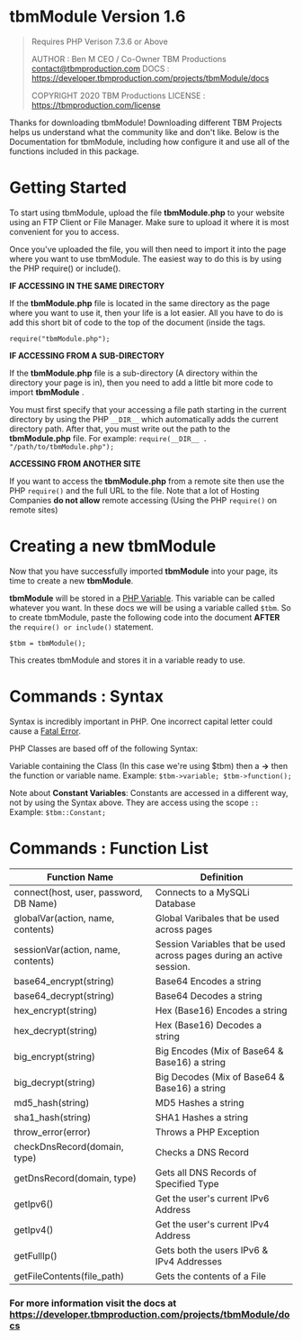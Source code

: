 # tbmModule Version 1.6
> Requires PHP Verison 7.3.6 or Above
> 
> AUTHOR : Ben M CEO / Co-Owner TBM Productions contact@tbmproduction.com
>  DOCS : https://developer.tbmproduction.com/projects/tbmModule/docs
>  
>  COPYRIGHT 2020 TBM Productions
>  LICENSE : https://tbmproduction.com/license

Thanks for downloading tbmModule! Downloading different TBM Projects helps us understand what the community like and don't like. Below is the Documentation for tbmModule, including how configure it and use all of the functions included in this package.

# Getting Started

To start using tbmModule, upload the file **tbmModule.php** to your website using an FTP Client or File Manager. Make sure to upload it where it is most convenient for you to access.

Once you've uploaded the file, you will then need to import it into the page where you want to use tbmModule. The easiest way to do this is by using the PHP require() or include(). 

**IF ACCESSING IN THE SAME DIRECTORY**

If the **tbmModule.php** file is located in the same directory as the page where you want to use it, then your life is a lot easier.  All you have to do is add this short bit of code to the top of the document (inside the **<?php ?>** tags.

<code>require("tbmModule.php");</code>

**IF ACCESSING FROM A SUB-DIRECTORY**

If the **tbmModule.php** file is a sub-directory (A directory within the directory your page is in), then you need to add a little bit more code to import **tbmModule** .

You must first specify that your accessing a file path starting in the current directory by using the PHP <code>\_\_DIR__</code> which automatically adds the current directory path. After that, you must write out the path to the **tbmModule.php** file. For example: <code>require(\_\_DIR__ . "/path/to/tbmModule.php");</code>

**ACCESSING FROM ANOTHER SITE**

If you want to access the **tbmModule.php** from a remote site then use the PHP <code>require()</code> and the full URL to the file. Note that a lot of Hosting Companies **do not allow** remote accessing (Using the PHP <code>require()</code> on remote sites)  

# Creating a new tbmModule

Now that you have successfully imported **tbmModule** into your page, its time to create a new **tbmModule**.

**tbmModule**  will be stored in a [PHP Variable](https://www.w3schools.com/php/php_variables.asp). This variable can be called whatever you want. In these docs we will be using a variable called <code>$tbm</code>. So to create tbmModule, paste the following code into the document **AFTER** the <code>require() or include()</code> statement.  

<code>$tbm = tbmModule();</code>

This creates tbmModule and stores it in a variable ready to use.

# Commands : Syntax

Syntax is incredibly important in PHP. One incorrect capital letter could cause a [Fatal Error](https://www.php.net/manual/en/language.errors.php7.php). 

PHP Classes are based off of the following Syntax:

Variable containing the Class (In this case we're using \$tbm) then a **->** then the function or variable name. 
Example: <code>$tbm->variable; $tbm->function();</code>

Note about **Constant Variables**: Constants are accessed in a different way, not by using the Syntax above. They are access using the scope <code>::</code> 
Example: <code>$tbm::Constant;</code>

# Commands : Function List


|      Function Name         |      Definition                        |
|----------------------------|----------------------------------------|
|	connect(host, user, password, DB Name) 	| Connects to a MySQLi Database		  |
|	globalVar(action, name, contents)				 | Global Varibales that be used across pages |
|	sessionVar(action, name, contents) | Session Variables that be used across pages during an active session. | 
| base64_encrypt(string) | Base64 Encodes a string |
| base64_decrypt(string) | Base64 Decodes a string |
| hex_encrypt(string) | Hex (Base16) Encodes a string |
| hex_decrypt(string) | Hex (Base16) Decodes a string |
| big_encrypt(string) | Big Encodes (Mix of Base64 & Base16) a string |
| big_decrypt(string) | Big Decodes (Mix of Base64 & Base16) a string |
| md5_hash(string) | MD5 Hashes a string |
| sha1_hash(string) | SHA1 Hashes a string |
| throw_error(error) | Throws a PHP Exception |
| checkDnsRecord(domain, type) | Checks a DNS Record |
| getDnsRecord(domain, type) | Gets all DNS Records of Specified Type |
| getIpv6() | Get the user's current IPv6 Address |
| getIpv4() | Get the user's current IPv4 Address |
| getFullIp() | Gets both the users IPv6 & IPv4 Addresses |
| getFileContents(file_path) | Gets the contents of a File

### For more information visit the docs at https://developer.tbmproduction.com/projects/tbmModule/docs
